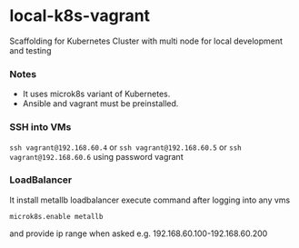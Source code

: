 # local-k8s-vagrant
Scaffolding for Kubernetes Cluster with multi node for local development and testing

### Notes

- It uses microk8s variant of Kubernetes.
- Ansible and vagrant must be preinstalled.

### SSH into VMs

```ssh vagrant@192.168.60.4``` or ```ssh vagrant@192.168.60.5``` or ```ssh vagrant@192.168.60.6``` using password vagrant

### LoadBalancer

It install metallb loadbalancer execute command after logging into any vms

```microk8s.enable metallb```

and provide ip range when asked e.g. 192.168.60.100-192.168.60.200
